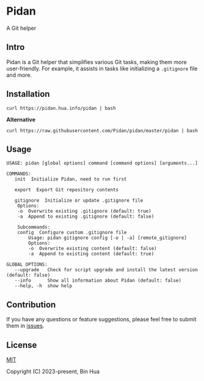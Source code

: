 # Pidan
A Git helper

## Intro

Pidan is a Git helper that simplifies various Git tasks, making them more user-friendly. For example, it assists in tasks like initializing a `.gitignore` file and more.

## Installation

```
curl https://pidan.hua.info/pidan | bash
```

**Alternative**

```
curl https://raw.githubusercontent.com/Pidan/pidan/master/pidan | bash
```

## Usage

```
USAGE: pidan [global options] command [command options] [arguments...]

COMMANDS:
   init  Initialize Pidan, need to run first

   export  Export Git repository contents

   gitignore  Initialize or update .gitignore file
    Options:
    -o  Overwrite existing .gitignore (default: true)
    -a  Append to existing .gitignore (default: false)
    
    Subcommands:
    config  Configure custom .gitignore file
        Usage: pidan gitignore config [-o | -a] [remote_gitignore]
        Options:
        -o  Overwrite existing content (default: false)
        -a  Append to existing content (default: true)

GLOBAL OPTIONS:
   --upgrade   Check for script upgrade and install the latest version (default: false)
   --info      Show all information about Pidan (default: false)
   --help, -h  show help
```

## Contribution

If you have any questions or feature suggestions, please feel free to submit them in [issues](https://github.com/Pidan/pidan/issues).

## License

[MIT](LICENSE)

Copyright (C) 2023-present, Bin Hua
